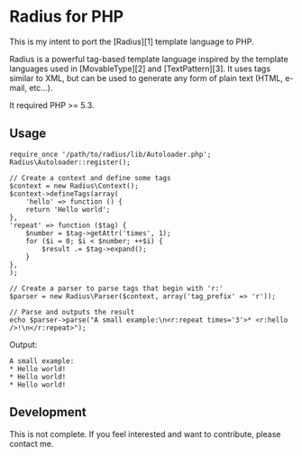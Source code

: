 Radius for PHP
==============

This is my intent to port the [Radius][1] template language to PHP.

Radius is a powerful tag-based template language inspired by the template languages
used in [MovableType][2] and [TextPattern][3]. It uses tags similar to XML, but can
be used to generate any form of plain text (HTML, e-mail, etc...).

It required PHP >= 5.3.

Usage
-----

    require_once '/path/to/radius/lib/Autoloader.php';
    Radius\Autoloader::register();

    // Create a context and define some tags
    $context = new Radius\Context();
    $context->defineTags(array(
    	'hello'	=> function () {
		return 'Hello world';
	},
	'repeat' => function ($tag) {
		$number = $tag->getAttr('times', 1);
		for ($i = 0; $i < $number; ++$i) {
			$result .= $tag->expand();
		}
	},
	);

    // Create a parser to parse tags that begin with 'r:'
    $parser = new Radius\Parser($context, array('tag_prefix' => 'r'));

    // Parse and outputs the result
    echo $parser->parse("A small example:\n<r:repeat times='3'>* <r:hello />!\n</r:repeat>");

Output:

    A small example:
    * Hello world!
    * Hello world!
    * Hello world!

Development
-----------

This is not complete. If you feel interested and want to contribute, please contact me.
